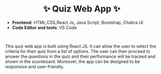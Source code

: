<h1 align="center">
       ✨  Quiz Web App  ✨
</h1>
 
- **Frontend:** HTML,CSS,React Js, Java Script, Bootstrap, Chakra UI 
- **Code Editor and tools**: VS Code

 <br />

  



This quiz web app is built using React JS. It can allow the user to select the criteria for their quiz from a list of options. The user can then proceed to answer the questions in the quiz and their performance will be tracked and shown in the scoreboard. Moreover, the app can be designed to be responsive and user-friendly.

  <br />

